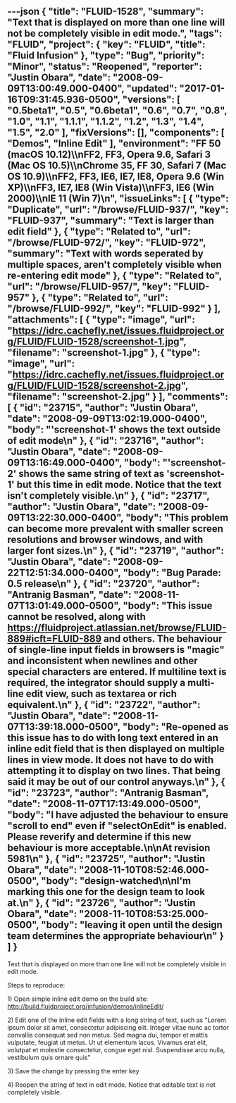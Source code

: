 ---json
{
  "title": "FLUID-1528",
  "summary": "Text that is displayed on more than one line will not be completely visible in edit mode.",
  "tags": "FLUID",
  "project": {
    "key": "FLUID",
    "title": "Fluid Infusion"
  },
  "type": "Bug",
  "priority": "Minor",
  "status": "Reopened",
  "reporter": "Justin Obara",
  "date": "2008-09-09T13:00:49.000-0400",
  "updated": "2017-01-16T09:31:45.936-0500",
  "versions": [
    "0.5beta1",
    "0.5",
    "0.6beta1",
    "0.6",
    "0.7",
    "0.8",
    "1.0",
    "1.1",
    "1.1.1",
    "1.1.2",
    "1.2",
    "1.3",
    "1.4",
    "1.5",
    "2.0"
  ],
  "fixVersions": [],
  "components": [
    "Demos",
    "Inline Edit"
  ],
  "environment": "FF 50 (macOS 10.12)\\\nFF2, FF3, Opera 9.6, Safari 3 (Mac OS 10.5)\\\nChrome 35, FF 30, Safari 7 (Mac OS 10.9)\\\nFF2, FF3, IE6, IE7, IE8, Opera 9.6 (Win XP)\\\nFF3, IE7, IE8 (Win Vista)\\\nFF3, IE6 (Win 2000)\\\nIE 11 (Win 7)\n",
  "issueLinks": [
    {
      "type": "Duplicate",
      "url": "/browse/FLUID-937/",
      "key": "FLUID-937",
      "summary": "Text is larger than edit field"
    },
    {
      "type": "Related to",
      "url": "/browse/FLUID-972/",
      "key": "FLUID-972",
      "summary": "Text with words seperated by multiple spaces, aren't completely  visible when re-entering edit mode"
    },
    {
      "type": "Related to",
      "url": "/browse/FLUID-957/",
      "key": "FLUID-957"
    },
    {
      "type": "Related to",
      "url": "/browse/FLUID-992/",
      "key": "FLUID-992"
    }
  ],
  "attachments": [
    {
      "type": "image",
      "url": "https://idrc.cachefly.net/issues.fluidproject.org/FLUID/FLUID-1528/screenshot-1.jpg",
      "filename": "screenshot-1.jpg"
    },
    {
      "type": "image",
      "url": "https://idrc.cachefly.net/issues.fluidproject.org/FLUID/FLUID-1528/screenshot-2.jpg",
      "filename": "screenshot-2.jpg"
    }
  ],
  "comments": [
    {
      "id": "23715",
      "author": "Justin Obara",
      "date": "2008-09-09T13:02:19.000-0400",
      "body": "'screenshot-1' shows the text outside of edit mode\n"
    },
    {
      "id": "23716",
      "author": "Justin Obara",
      "date": "2008-09-09T13:16:49.000-0400",
      "body": "'screenshot-2' shows the same string of text as 'screenshot-1' but this time in  edit mode. Notice that the text isn't completely visible.\n"
    },
    {
      "id": "23717",
      "author": "Justin Obara",
      "date": "2008-09-09T13:22:30.000-0400",
      "body": "This problem can become more prevalent with smaller screen resolutions and browser windows, and with larger font sizes.\n"
    },
    {
      "id": "23719",
      "author": "Justin Obara",
      "date": "2008-09-22T12:51:34.000-0400",
      "body": "Bug Parade: 0.5 release\n"
    },
    {
      "id": "23720",
      "author": "Antranig Basman",
      "date": "2008-11-07T13:01:49.000-0500",
      "body": "This issue cannot be resolved, along with <https://fluidproject.atlassian.net/browse/FLUID-889#icft=FLUID-889> and others. The behaviour of single-line input fields in browsers is \"magic\" and inconsistent when newlines and other special characters are entered. If multiline text is required, the integrator should supply a multi-line edit view, such as textarea or rich equivalent.\n"
    },
    {
      "id": "23722",
      "author": "Justin Obara",
      "date": "2008-11-07T13:39:18.000-0500",
      "body": "Re-opened as this issue has to do with long text entered in an inline edit field that is then displayed on multiple lines in view mode. It does not have to do with attempting it to display on two lines. That being said it may be out of our control anyways.\n"
    },
    {
      "id": "23723",
      "author": "Antranig Basman",
      "date": "2008-11-07T17:13:49.000-0500",
      "body": "I have adjusted the behaviour to ensure \"scroll to end\" even if \"selectOnEdit\" is enabled. Please reverify and determine if this new behaviour is more acceptable.\n\nAt revision 5981\n"
    },
    {
      "id": "23725",
      "author": "Justin Obara",
      "date": "2008-11-10T08:52:46.000-0500",
      "body": "design-watched\n\nI'm marking this one for the design team to look at.\n"
    },
    {
      "id": "23726",
      "author": "Justin Obara",
      "date": "2008-11-10T08:53:25.000-0500",
      "body": "leaving it open until the design team determines the appropriate behaviour\n"
    }
  ]
}
---
Text that is displayed on more than one line will not be completely visible in edit mode.

Steps to reproduce:

1\) Open simple inline edit demo on the build site: <http://build.fluidproject.org/infusion/demos/inlineEdit/>

2\) Edit one of the inline edit fields with a long string of text, such as "Lorem ipsum dolor sit amet, consectetur adipiscing elit. Integer vitae nunc ac tortor convallis consequat sed non metus. Sed magna dui, tempor et mattis vulputate, feugiat ut metus. Ut ut elementum lacus. Vivamus erat elit, volutpat et molestie consectetur, congue eget nisl. Suspendisse arcu nulla, vestibulum quis ornare quis"

3\) Save the change by pressing the enter key

4\) Reopen the string of text in edit mode. Notice that editable text is not completely visible.

        